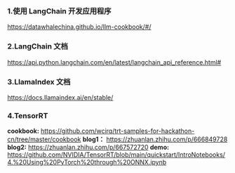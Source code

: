 

### 1.使用 LangChain 开发应用程序
https://datawhalechina.github.io/llm-cookbook/#/

### 2.LangChain 文档
https://api.python.langchain.com/en/latest/langchain_api_reference.html#

### 3.LlamaIndex 文档
https://docs.llamaindex.ai/en/stable/

### 4.TensorRT
**cookbook:** https://github.com/wcirq/trt-samples-for-hackathon-cn/tree/master/cookbook
**blog1：** https://zhuanlan.zhihu.com/p/666849728
**blog2:** https://zhuanlan.zhihu.com/p/667572720
**demo:** https://github.com/NVIDIA/TensorRT/blob/main/quickstart/IntroNotebooks/4.%20Using%20PyTorch%20through%20ONNX.ipynb
